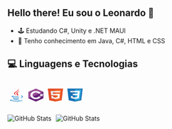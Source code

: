 ## Hello there! Eu sou o Leonardo 👋

- 🕹️ Estudando C#, Unity e .NET MAUI
- 📖 Tenho conhecimento em Java, C#, HTML e CSS

  

##

## 💻 Linguagens e Tecnologias
<div>

  
<div style="display: inline_block"><br>
   
  <img align="center" alt="Leo-HTML" height="30" width="40" src="https://raw.githubusercontent.com/devicons/devicon/master/icons/java/java-original.svg">
  <img align="center" alt="Leo-Csharp" height="30" width="40" src="https://raw.githubusercontent.com/devicons/devicon/master/icons/csharp/csharp-original.svg">
  <img align="center" alt="Leo-HTML" height="30" width="40" src="https://raw.githubusercontent.com/devicons/devicon/master/icons/html5/html5-original.svg">
  <img align="center" alt="Leo-CSS" height="30" width="40" src="https://raw.githubusercontent.com/devicons/devicon/master/icons/css3/css3-original.svg">

</div>

## 
<p>
  <img
      align="left" 
      alt="GitHub Stats" 
      height="200" 
      style="padding-right: 10px;" 
      src="https://github-readme-stats.vercel.app/api?username=LeonardoGoncalvesCCF&show_icons=true&theme=tokyonight&include_all_commits=true&locale=pt-br" 
>
  
  <img 
      align="left" 
      alt="GitHub Stats" 
      height="200" 
      src="https://github-readme-stats.vercel.app/api/top-langs/?username=LeonardoGoncalvesCCF&theme=tokyonight&layout=compact&custom_title=Tecnologias&langs_count=9" 
  />
</div>

</p>
